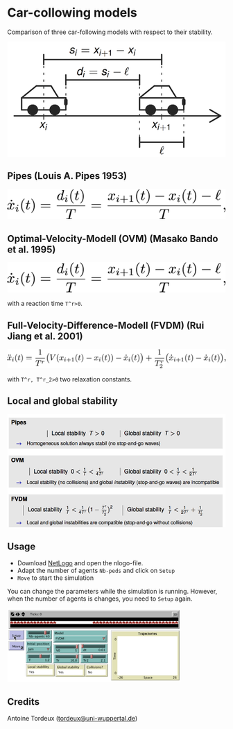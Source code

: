 # Car-collowing models

Comparison of three car-following models with respect to their stability.


![Scenario](figs/scenario.png)

## Pipes (Louis A. Pipes 1953)

![Scenario](figs/pipes.png)

## Optimal-Velocity-Modell (OVM) (Masako Bando et al. 1995)

![Scenario](figs/pipes.png)

with a reaction time `T^r>0`.

## Full-Velocity-Difference-Modell (FVDM) (Rui Jiang et al. 2001)

![Scenario](figs/FVDM.png)

with `T^r, T^r_2>0` two relaxation constants.

## Local and global stability

![Scenario](figs/stability.png)


## Usage

- Download [NetLogo](https://ccl.northwestern.edu/netlogo/download.shtml) and open the nlogo-file.
- Adapt the number of agents `Nb-peds` and click on `Setup`
- `Move` to start the simulation

You can change the parameters while the simulation is running. However, when the number of agents is changes, you need to `Setup` again.

![gif](cars.gif)

## Credits

Antoine Tordeux (tordeux@uni-wuppertal.de)
